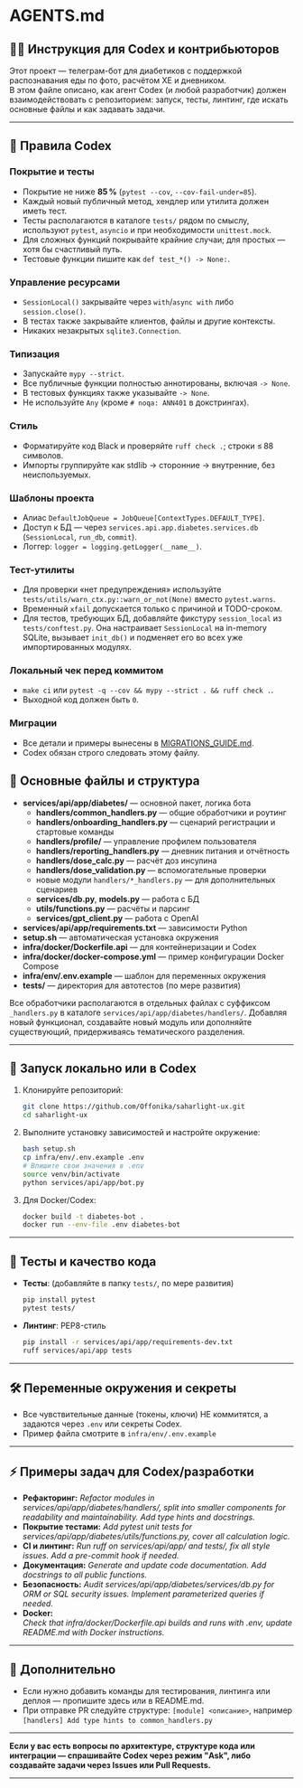# AGENTS.md

## 🧑‍💻 Инструкция для Codex и контрибьюторов

Этот проект — телеграм-бот для диабетиков с поддержкой распознавания еды по фото, расчётом ХЕ и дневником.  
В этом файле описано, как агент Codex (и любой разработчик) должен взаимодействовать с репозиторием: запуск, тесты, линтинг, где искать основные файлы и как задавать задачи.

---

## 📐 Правила Codex

### Покрытие и тесты
- Покрытие не ниже **85 %** (`pytest --cov`, `--cov-fail-under=85`).
- Каждый новый публичный метод, хендлер или утилита должен иметь тест.
- Тесты располагаются в каталоге `tests/` рядом по смыслу, используют `pytest`, `asyncio` и при необходимости `unittest.mock`.
- Для сложных функций покрывайте крайние случаи; для простых — хотя бы счастливый путь.
- Тестовые функции пишите как `def test_*() -> None:`.

### Управление ресурсами
- `SessionLocal()` закрывайте через `with`/`async with` либо `session.close()`.
- В тестах также закрывайте клиентов, файлы и другие контексты.
- Никаких незакрытых `sqlite3.Connection`.

### Типизация
- Запускайте `mypy --strict`.
- Все публичные функции полностью аннотированы, включая `-> None`.
- В тестовых функциях также указывайте `-> None`.
- Не используйте `Any` (кроме `# noqa: ANN401` в докстрингах).

### Стиль
- Форматируйте код Black и проверяйте `ruff check .`; строки ≤ 88 символов.
- Импорты группируйте как stdlib → сторонние → внутренние, без неиспользуемых.

### Шаблоны проекта
- Алиас `DefaultJobQueue = JobQueue[ContextTypes.DEFAULT_TYPE]`.
- Доступ к БД — через `services.api.app.diabetes.services.db` (`SessionLocal`, `run_db`, `commit`).
- Логгер: `logger = logging.getLogger(__name__)`.


### Тест-утилиты
- Для проверки «нет предупреждения» используйте `tests/utils/warn_ctx.py::warn_or_not(None)` вместо `pytest.warns`.
- Временный `xfail` допускается только с причиной и TODO-сроком.
- Для тестов, требующих БД, добавляйте фикстуру `session_local` из `tests/conftest.py`.
  Она настраивает `SessionLocal` на in-memory SQLite, вызывает `init_db()` и
  подменяет его во всех уже импортированных модулях.

### Локальный чек перед коммитом
- `make ci` или `pytest -q --cov && mypy --strict . && ruff check .`.
- Выходной код должен быть `0`.

### Миграции
- Все детали и примеры вынесены в [MIGRATIONS_GUIDE.md](MIGRATIONS_GUIDE.md).
- Codex обязан строго следовать этому файлу.

## 📁 Основные файлы и структура

- **services/api/app/diabetes/** — основной пакет, логика бота
    - **handlers/common_handlers.py** — общие обработчики и роутинг
    - **handlers/onboarding_handlers.py** — сценарий регистрации и стартовые команды
    - **handlers/profile/** — управление профилем пользователя
    - **handlers/reporting_handlers.py** — дневник питания и отчётность
    - **handlers/dose_calc.py** — расчёт доз инсулина
    - **handlers/dose_validation.py** — вспомогательные проверки
    - новые модули `handlers/*_handlers.py` — для дополнительных сценариев
    - **services/db.py**, **models.py** — работа с БД
    - **utils/functions.py** — расчёты и парсинг
    - **services/gpt_client.py** — работа с OpenAI
- **services/api/app/requirements.txt** — зависимости Python
- **setup.sh** — автоматическая установка окружения
- **infra/docker/Dockerfile.api** — для контейнеризации и Codex
- **infra/docker/docker-compose.yml** — пример конфигурации Docker Compose
- **infra/env/.env.example** — шаблон для переменных окружения
- **tests/** — директория для автотестов (по мере развития)
  
Все обработчики располагаются в отдельных файлах с суффиксом `_handlers.py` в каталоге `services/api/app/diabetes/handlers/`. Добавляя новый функционал, создавайте новый модуль или дополняйте существующий, придерживаясь тематического разделения.

---

## 🚀 Запуск локально или в Codex

1. Клонируйте репозиторий:
    ```bash
    git clone https://github.com/Offonika/saharlight-ux.git
    cd saharlight-ux
    ```
2. Выполните установку зависимостей и настройте окружение:
    ```bash
    bash setup.sh
    cp infra/env/.env.example .env
    # Впишите свои значения в .env
    source venv/bin/activate
    python services/api/app/bot.py
    ```

3. Для Docker/Codex:
    ```bash
    docker build -t diabetes-bot .
    docker run --env-file .env diabetes-bot
    ```

---

## 🧪 Тесты и качество кода

- **Тесты**: (добавляйте в папку `tests/`, по мере развития)
    ```bash
    pip install pytest
    pytest tests/
    ```
- **Линтинг**: PEP8-стиль
    ```bash
    pip install -r services/api/app/requirements-dev.txt
    ruff services/api/app tests
    ```

---

## 🛠️ Переменные окружения и секреты

- Все чувствительные данные (токены, ключи) НЕ коммитятся, а задаются через `.env` или секреты Codex.
- Пример файла смотрите в `infra/env/.env.example`

---

## ⚡ Примеры задач для Codex/разработки

- **Рефакторинг:**
  _Refactor modules in services/api/app/diabetes/handlers/, split into smaller components for readability and maintainability. Add type hints and docstrings._
- **Покрытие тестами:**
  _Add pytest unit tests for services/api/app/diabetes/utils/functions.py, cover all calculation logic._
- **CI и линтинг:**
  _Run ruff on services/api/app/ and tests/, fix all style issues. Add a pre-commit hook if needed._
- **Документация:**
  _Generate and update code documentation. Add docstrings to all public functions._
- **Безопасность:**
  _Audit services/api/app/diabetes/services/db.py for ORM or SQL security issues. Implement parameterized queries if needed._
- **Docker:**  
  _Check that infra/docker/Dockerfile.api builds and runs with .env, update README.md with Docker instructions._

---

## 📝 Дополнительно

- Если нужно добавить команды для тестирования, линтинга или деплоя — пропишите здесь или в README.md.
- При отправке PR следуйте структуре: `[module] <описание>`, например `[handlers] Add type hints to common_handlers.py`

---

**Если у вас есть вопросы по архитектуре, структуре кода или интеграции — спрашивайте Codex через режим "Ask", либо создавайте задачи через Issues или Pull Requests.**

---

